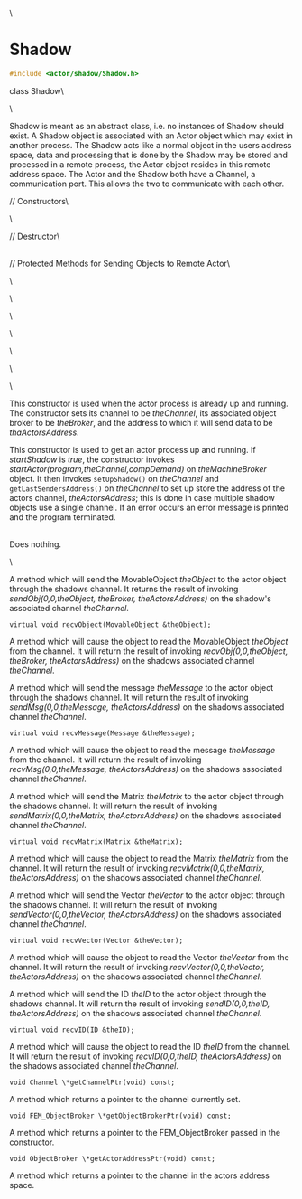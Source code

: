 \
# Shadow 

```cpp
#include <actor/shadow/Shadow.h>
```

class Shadow\

\

Shadow is meant as an abstract class, i.e. no instances of Shadow should
exist. A Shadow object is associated with an Actor object which may
exist in another process. The Shadow acts like a normal object in the
users address space, data and processing that is done by the Shadow may
be stored and processed in a remote process, the Actor object resides in
this remote address space. The Actor and the Shadow both have a Channel,
a communication port. This allows the two to communicate with each
other.

// Constructors\

\

// Destructor\

\
// Protected Methods for Sending Objects to Remote Actor\

\

\

\

\

\

\

\

This constructor is used when the actor process is already up and
running. The constructor sets its channel to be *theChannel*, its
associated object broker to be *theBroker*, and the address to which it
will send data to be *thaActorsAddress*.

This constructor is used to get an actor process up and running. If
*startShadow* is *true*, the constructor invokes
*startActor(program,theChannel,compDemand)* on *theMachineBroker*
object. It then invokes `setUpShadow()` on *theChannel* and
`getLastSendersAddress()` on *theChannel* to set up store the address of
the actors channel, *theActorsAddress*; this is done in case multiple
shadow objects use a single channel. If an error occurs an error message
is printed and the program terminated.

\
Does nothing.

\

A method which will send the MovableObject *theObject* to the actor
object through the shadows channel. It returns the result of invoking
*sendObj(0,0,theObject, theBroker, theActorsAddress)* on the shadow's
associated channel *theChannel*.

```{.cpp}
virtual void recvObject(MovableObject &theObject);
```

A method which will cause the object to read the MovableObject
*theObject* from the channel. It will return the result of invoking
*recvObj(0,0,theObject, theBroker, theActorsAddress)* on the shadows
associated channel *theChannel*.

A method which will send the message *theMessage* to the actor object
through the shadows channel. It will return the result of invoking
*sendMsg(0,0,theMessage, theActorsAddress)* on the shadows associated
channel *theChannel*.

```{.cpp}
virtual void recvMessage(Message &theMessage);
```

A method which will cause the object to read the message *theMessage*
from the channel. It will return the result of invoking
*recvMsg(0,0,theMessage, theActorsAddress)* on the shadows associated
channel *theChannel*.

A method which will send the Matrix *theMatrix* to the actor object
through the shadows channel. It will return the result of invoking
*sendMatrix(0,0,theMatrix, theActorsAddress)* on the shadows associated
channel *theChannel*.

```{.cpp}
virtual void recvMatrix(Matrix &theMatrix);
```

A method which will cause the object to read the Matrix *theMatrix* from
the channel. It will return the result of invoking
*recvMatrix(0,0,theMatrix, theActorsAddress)* on the shadows associated
channel *theChannel*.

A method which will send the Vector *theVector* to the actor object
through the shadows channel. It will return the result of invoking
*sendVector(0,0,theVector, theActorsAddress)* on the shadows associated
channel *theChannel*.

```{.cpp}
virtual void recvVector(Vector &theVector);
```

A method which will cause the object to read the Vector *theVector* from
the channel. It will return the result of invoking
*recvVector(0,0,theVector, theActorsAddress)* on the shadows associated
channel *theChannel*.

A method which will send the ID *theID* to the actor object through the
shadows channel. It will return the result of invoking
*sendID(0,0,theID, theActorsAddress)* on the shadows associated channel
*theChannel*.

```{.cpp}
virtual void recvID(ID &theID);
```

A method which will cause the object to read the ID *theID* from the
channel. It will return the result of invoking *recvID(0,0,theID,
theActorsAddress)* on the shadows associated channel *theChannel*.

```{.cpp}
void Channel \*getChannelPtr(void) const;
```

A method which returns a pointer to the channel currently set.

```{.cpp}
void FEM_ObjectBroker \*getObjectBrokerPtr(void) const;
```

A method which returns a pointer to the FEM_ObjectBroker passed in the
constructor.

```{.cpp}
void ObjectBroker \*getActorAddressPtr(void) const;
```

A method which returns a pointer to the channel in the actors address
space.
